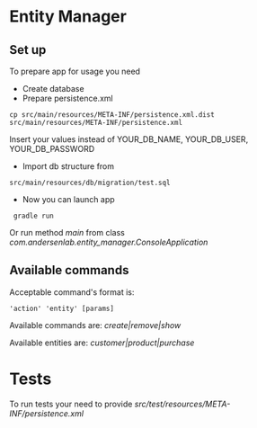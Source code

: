 # Entity Manager
## Set up
To prepare app for usage you need
* Create database
* Prepare persistence.xml
```
cp src/main/resources/META-INF/persistence.xml.dist src/main/resources/META-INF/persistence.xml
```
Insert your values instead of YOUR_DB_NAME, YOUR_DB_USER, YOUR_DB_PASSWORD
* Import db structure from
```
src/main/resources/db/migration/test.sql
```
* Now you can launch app
```
 gradle run
```
Or run method *main* from class *com.andersenlab.entity_manager.ConsoleApplication*
## Available commands
Acceptable command's format is:
```
'action' 'entity' [params]
```
Available commands are: *create|remove|show*

Available entities are: *customer|product|purchase*
# Tests
To run tests your need to provide *src/test/resources/META-INF/persistence.xml*